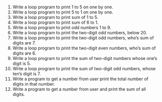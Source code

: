 1. Write a loop program to print 1 to 5 on one by one.
2. Write a loop program to print 5 to 1 on one by one.
3. Write a loop program to print sum of 1 to 5.
4. Write a loop program to print sum of 6 to 1.
5. Write a loop program to print odd numbers 1 to 9.
6. Write a loop program to print the two-digit odd numbers, below 20.
7. Write a loop program to print the two-digit odd numbers, who’s sum of digits are 7.
8. Write a loop program to print the two-digit even numbers, who’s sum of digits are 6.
9. Write a loop program to print the sum of two-digit numbers whose one’s digit is 5.
10. Write a loop program to print the sum of two-digit odd numbers, whose ten’s digit is 7.
11. Write a program to get a number from user print the total number of digits in that number.
12. Write a program to get a number from user and print the sum of all digits.
